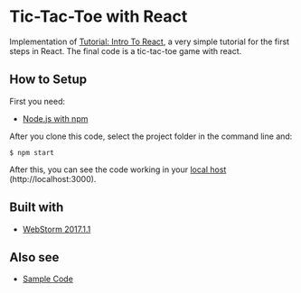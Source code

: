 #  Tic-Tac-Toe with React

Implementation of [Tutorial: Intro To React](https://facebook.github.io/react/tutorial/tutorial.html), a very simple tutorial for the first steps in React. The final code is a tic-tac-toe game with react.

## How to Setup

First you need:

* [Node.js with npm](https://nodejs.org/en/)

After you clone this code, select the project folder in the command line and:

```
$ npm start
```

After this, you can see the code working in your [local host](http://localhost:3000) (http://localhost:3000).


## Built with

* [WebStorm 2017.1.1](https://www.jetbrains.com/webstorm/)

## Also see

* [Sample Code](https://codepen.io/gaearon/pen/JNYBEZ?editors=0010)